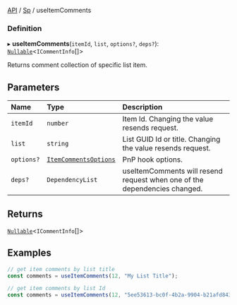 [API](../index.md) / [Sp](../index.md#sp) / useItemComments

### Definition

▸ **useItemComments**(`itemId`, `list`, `options?`, `deps?`): [`Nullable`](../Types/NullableT.md)<`ICommentInfo`[]\>

Returns comment collection of specific list item.

## Parameters

| Name | Type | Description |
| :------ | :------ | :------ |
| `itemId` | `number` | Item Id. Changing the value resends request. |
| `list` | `string` | List GUID Id or title. Changing the value resends request. |
| `options?` | [`ItemCommentsOptions`](../Interfaces/ItemCommentsOptions.md) | PnP hook options. |
| `deps?` | `DependencyList` | useItemComments will resend request when one of the dependencies changed. |

## Returns

[`Nullable`](../Types/NullableT.md)<`ICommentInfo`[]\>

## Examples

```typescript
// get item comments by list title
const comments = useItemComments(12, "My List Title");

// get item comments by list Id
const comments = useItemComments(12, "5ee53613-bc0f-4b2a-9904-b21afd8431a7");
```